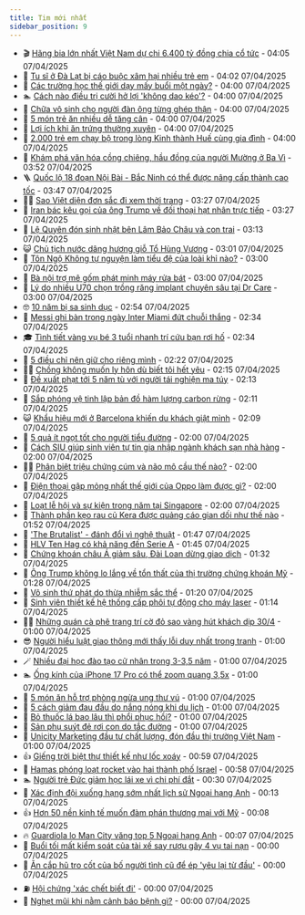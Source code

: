 ```yaml
---
title: Tim mới nhất
sidebar_position: 9
---
```


<!-- vnexpress-tin-moi-nhat:START -->
- 🎬 [Hãng bia lớn nhất Việt Nam dự chi 6.400 tỷ đồng chia cổ tức](https://vnexpress.net/hang-bia-lon-nhat-viet-nam-du-chi-6-400-ty-dong-chia-co-tuc-4870890.html) - 04:05 07/04/2025
- 🐎 [Tu sĩ ở Đà Lạt bị cáo buộc xâm hại nhiều trẻ em](https://vnexpress.net/tu-si-o-da-lat-bi-cao-buoc-xam-hai-nhieu-tre-em-4870897.html) - 04:02 07/04/2025
- 🦍 [Các trường học thế giới dạy mấy buổi một ngày?](https://vnexpress.net/cac-truong-hoc-the-gioi-day-may-buoi-mot-ngay-4870260.html) - 04:00 07/04/2025
- 🏊 [Cách nào điều trị cười hở lợi &#39;không dao kéo&#39;?](https://vnexpress.net/cach-nao-dieu-tri-cuoi-ho-loi-khong-dao-keo-4870764.html) - 04:00 07/04/2025
- 🎊 [Chữa vô sinh cho người đàn ông từng ghép thận](https://vnexpress.net/chua-vo-sinh-cho-nguoi-dan-ong-tung-ghep-than-4870763.html) - 04:00 07/04/2025
- 🎃 [5 món trẻ ăn nhiều dễ tăng cân](https://vnexpress.net/5-mon-tre-an-nhieu-de-tang-can-4870740.html) - 04:00 07/04/2025
- 🧰 [Lợi ích khi ăn trứng thường xuyên](https://vnexpress.net/loi-ich-khi-an-trung-thuong-xuyen-4870737.html) - 04:00 07/04/2025
- 🔭 [2.000 trẻ em chạy bộ trong lòng Kinh thành Huế cùng gia đình](https://vnexpress.net/2-000-tre-em-chay-bo-trong-long-kinh-thanh-hue-cung-gia-dinh-4870687.html) - 04:00 07/04/2025
- 🫶 [Khám phá văn hóa cồng chiêng, hầu đồng của người Mường ở Ba Vì](https://vnexpress.net/kham-pha-van-hoa-cong-chieng-hau-dong-cua-nguoi-muong-o-ba-vi-4870089.html) - 03:52 07/04/2025
- 🪜 [Quốc lộ 18 đoạn Nội Bài - Bắc Ninh có thể được nâng cấp thành cao tốc](https://vnexpress.net/quoc-lo-18-doan-noi-bai-bac-ninh-co-the-duoc-nang-cap-thanh-cao-toc-4870875.html) - 03:47 07/04/2025
- 👨‍🏫 [Sao Việt diện đơn sắc đi xem thời trang](https://vnexpress.net/sao-viet-dien-don-sac-di-xem-thoi-trang-4870888.html) - 03:27 07/04/2025
- 🎊 [Iran bác kêu gọi của ông Trump về đối thoại hạt nhân trực tiếp](https://vnexpress.net/iran-bac-keu-goi-cua-ong-trump-ve-doi-thoai-hat-nhan-truc-tiep-4870864.html) - 03:27 07/04/2025
- 🎊 [Lệ Quyên đón sinh nhật bên Lâm Bảo Châu và con trai](https://vnexpress.net/le-quyen-don-sinh-nhat-ben-lam-bao-chau-va-con-trai-4870871.html) - 03:13 07/04/2025
- 😺 [Chủ tịch nước dâng hương giỗ Tổ Hùng Vương](https://vnexpress.net/chu-tich-nuoc-dang-huong-gio-to-hung-vuong-4870850.html) - 03:01 07/04/2025
- 🐘 [Tôn Ngộ Không tự nguyện làm tiểu đệ của loài khỉ nào?](https://vnexpress.net/crossword-giai-o-chu-o-chu-ton-ngo-khong-tu-nguyen-lam-tieu-de-cua-loai-khi-nao-4870773.html) - 03:00 07/04/2025
- 🌁 [Bà nội trợ mê gốm phát minh máy rửa bát](https://vnexpress.net/ba-noi-tro-me-gom-phat-minh-may-rua-bat-4870608.html) - 03:00 07/04/2025
- 🐲 [Lý do nhiều U70 chọn trồng răng implant chuyên sâu tại Dr Care](https://vnexpress.net/ly-do-nhieu-u70-chon-trong-rang-implant-chuyen-sau-tai-dr-care-4870675.html) - 03:00 07/04/2025
- 🤓 [10 năm bị sa sinh dục](https://vnexpress.net/10-nam-bi-sa-sinh-duc-4870683.html) - 02:54 07/04/2025
- 💪 [Messi ghi bàn trong ngày Inter Miami đứt chuỗi thắng](https://vnexpress.net/messi-ghi-ban-trong-ngay-inter-miami-dut-chuoi-thang-4870855.html) - 02:34 07/04/2025
- 🎓 [Tình tiết vàng vụ bé 3 tuổi nhanh trí cứu bạn rơi hố](https://vnexpress.net/tinh-tiet-vang-vu-be-3-tuoi-nhanh-tri-cuu-ban-roi-ho-4870869.html) - 02:34 07/04/2025
- 🫣 [5 điều chỉ nên giữ cho riêng mình](https://vnexpress.net/5-dieu-chi-nen-giu-cho-rieng-minh-4870537.html) - 02:22 07/04/2025
- 🧑‍💻 [Chồng không muốn ly hôn dù biết tôi hết yêu](https://vnexpress.net/chong-khong-muon-ly-hon-du-biet-toi-het-yeu-4870859.html) - 02:15 07/04/2025
- 🐲 [Đề xuất phạt tới 5 năm tù với người tái nghiện ma túy](https://vnexpress.net/de-xuat-phat-toi-5-nam-tu-voi-nguoi-tai-nghien-ma-tuy-4870412.html) - 02:13 07/04/2025
- 🌝 [Sắp phóng vệ tinh lập bản đồ hàm lượng carbon rừng](https://vnexpress.net/sap-phong-ve-tinh-lap-ban-do-ham-luong-carbon-rung-4870759.html) - 02:11 07/04/2025
- 😺 [Khẩu hiệu mới ở Barcelona khiến du khách giật mình](https://vnexpress.net/khau-hieu-moi-o-barcelona-khien-du-khach-giat-minh-4870733.html) - 02:09 07/04/2025
- 🐎 [5 quả ít ngọt tốt cho người tiểu đường](https://vnexpress.net/5-qua-it-ngot-tot-cho-nguoi-tieu-duong-4870739.html) - 02:00 07/04/2025
- 🎡 [Cách SIU giúp sinh viên tự tin gia nhập ngành khách sạn nhà hàng](https://vnexpress.net/cach-siu-giup-sinh-vien-tu-tin-gia-nhap-nganh-khach-san-nha-hang-4870674.html) - 02:00 07/04/2025
- 👨‍🏫 [Phân biệt triệu chứng cúm và não mô cầu thế nào?](https://vnexpress.net/phan-biet-trieu-chung-cum-va-nao-mo-cau-the-nao-4870468.html) - 02:00 07/04/2025
- 🦆 [Điện thoại gập mỏng nhất thế giới của Oppo làm được gì?](https://vnexpress.net/dien-thoai-gap-mong-nhat-the-gioi-cua-oppo-lam-duoc-gi-4869045.html) - 02:00 07/04/2025
- 🚦 [Loạt lễ hội và sự kiện trong năm tại Singapore](https://vnexpress.net/loat-le-hoi-va-su-kien-trong-nam-tai-singapore-4868580.html) - 02:00 07/04/2025
- 💫 [Thành phần kẹo rau củ Kera được quảng cáo gian dối như thế nào](https://vnexpress.net/thanh-phan-keo-rau-cu-kera-duoc-quang-cao-gian-doi-nhu-the-nao-4870842.html) - 01:52 07/04/2025
- 🎉 [&#39;The Brutalist&#39; - đánh đổi vì nghệ thuật](https://vnexpress.net/giai-tri/phim/thu-vien-phim/the-brutalist-790) - 01:47 07/04/2025
- 🌋 [HLV Ten Hag có khả năng đến Serie A](https://vnexpress.net/hlv-ten-hag-co-kha-nang-den-serie-a-4870835.html) - 01:45 07/04/2025
- 🤖 [Chứng khoán châu Á giảm sâu, Đài Loan dừng giao dịch](https://vnexpress.net/gia-vang-chung-khoan-hom-nay-ngay-7-4-4870844.html) - 01:32 07/04/2025
- 🦏 [Ông Trump không lo lắng về tổn thất của thị trường chứng khoán Mỹ](https://vnexpress.net/ong-trump-khong-lo-lang-ve-ton-that-cua-thi-truong-chung-khoan-my-4870838.html) - 01:28 07/04/2025
- 🦩 [Vô sinh thứ phát do thừa nhiễm sắc thể](https://vnexpress.net/vo-sinh-thu-phat-do-thua-nhiem-sac-the-4870685.html) - 01:20 07/04/2025
- 👺 [Sinh viên thiết kế hệ thống cấp phôi tự động cho máy laser](https://vnexpress.net/sinh-vien-thiet-ke-he-thong-cap-phoi-tu-dong-cho-may-laser-4870792.html) - 01:14 07/04/2025
- 🧑‍🏫 [Những quán cà phê trang trí cờ đỏ sao vàng hút khách dịp 30/4](https://vnexpress.net/nhung-quan-ca-phe-trang-tri-co-do-sao-vang-hut-khach-dip-30-4-4870765.html) - 01:00 07/04/2025
- 😎 [Người hiểu luật giao thông mới thấy lỗi duy nhất trong tranh](https://vnexpress.net/cau-do-iq-thu-tai-tinh-mat-nguoi-hieu-luat-giao-thong-moi-thay-loi-duy-nhat-trong-tranh-4870073.html) - 01:00 07/04/2025
- 🪄 [Nhiều đại học đào tạo cử nhân trong 3-3,5 năm](https://vnexpress.net/nhieu-dai-hoc-dao-tao-cu-nhan-trong-3-3-5-nam-4863247.html) - 01:00 07/04/2025
- 🏊 [Ống kính của iPhone 17 Pro có thể zoom quang 3,5x](https://vnexpress.net/ong-kinh-cua-iphone-17-pro-co-the-zoom-quang-3-5x-4869761.html) - 01:00 07/04/2025
- 💃 [5 món ăn hỗ trợ phòng ngừa ung thư vú](https://vnexpress.net/5-mon-an-ho-tro-phong-ngua-ung-thu-vu-4870681.html) - 01:00 07/04/2025
- 🦆 [5 cách giảm đau đầu do nắng nóng khi du lịch](https://vnexpress.net/5-cach-giam-dau-dau-do-nang-nong-khi-du-lich-4870627.html) - 01:00 07/04/2025
- 🎊 [Bỏ thuốc lá bao lâu thì phổi phục hồi?](https://vnexpress.net/bo-thuoc-la-bao-lau-thi-phoi-phuc-hoi-4870552.html) - 01:00 07/04/2025
- 👺 [Sản phụ suýt đẻ rơi con do tắc đường](https://vnexpress.net/san-phu-suyt-de-roi-con-do-tac-duong-4870548.html) - 01:00 07/04/2025
- 🎡 [Unicity Marketing đầu tư chất lượng, đón đầu thị trường Việt Nam](https://vnexpress.net/unicity-marketing-dau-tu-chat-luong-don-dau-thi-truong-viet-nam-4866693.html) - 01:00 07/04/2025
- 👍 [Giếng trời biệt thự thiết kế như lốc xoáy](https://vnexpress.net/gieng-troi-biet-thu-thiet-ke-nhu-loc-xoay-4870813.html) - 00:59 07/04/2025
- 🐎 [Hamas phóng loạt rocket vào hai thành phố Israel](https://vnexpress.net/hamas-phong-loat-rocket-vao-hai-thanh-pho-israel-4870832.html) - 00:58 07/04/2025
- 🏊 [Người trẻ Đức giảm học lái xe vì chi phí đắt](https://vnexpress.net/nguoi-tre-duc-giam-hoc-lai-xe-vi-chi-phi-dat-4869915.html) - 00:30 07/04/2025
- 🦩 [Xác định đội xuống hạng sớm nhất lịch sử Ngoại hạng Anh](https://vnexpress.net/xac-dinh-doi-xuong-hang-som-nhat-lich-su-ngoai-hang-anh-4870833.html) - 00:13 07/04/2025
- 👍 [Hơn 50 nền kinh tế muốn đàm phán thương mại với Mỹ](https://vnexpress.net/hon-50-nen-kinh-te-muon-dam-phan-thuong-mai-voi-my-4870812.html) - 00:08 07/04/2025
- 🔥 [Guardiola lo Man City văng top 5 Ngoại hạng Anh](https://vnexpress.net/guardiola-lo-man-city-vang-top-5-ngoai-hang-anh-4870824.html) - 00:07 07/04/2025
- 💄 [Buổi tối mất kiểm soát của tài xế say rượu gây 4 vụ tai nạn](https://vnexpress.net/buoi-toi-mat-kiem-soat-cua-tai-xe-say-ruou-gay-4-vu-tai-nan-4870787.html) - 00:00 07/04/2025
- 🤡 [Ăn cắp hũ tro cốt của bố người tình cũ để ép &#39;yêu lại từ đầu&#39;](https://vnexpress.net/an-cap-hu-tro-cot-cua-bo-nguoi-tinh-cu-de-ep-yeu-lai-tu-dau-4870799.html) - 00:00 07/04/2025
- ⛽️ [Hội chứng &#39;xác chết biết đi&#39;](https://vnexpress.net/hoi-chung-xac-chet-biet-di-4870396.html) - 00:00 07/04/2025
- 🚀 [Nghẹt mũi khi nằm cảnh báo bệnh gì?](https://vnexpress.net/nghet-mui-khi-nam-canh-bao-benh-gi-4870616.html) - 00:00 07/04/2025<!-- vnexpress-tin-moi-nhat:END -->
